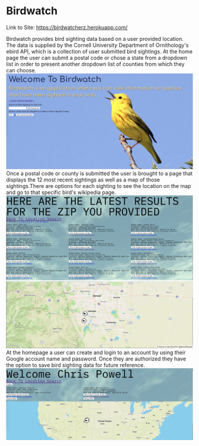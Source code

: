 # Birdwatch
Link to Site: https://birdwatcherz.herokuapp.com/

Birdwatch provides bird sighting data based on a user provided location. 
The data is supplied by the Cornell University Department of Ornithology's ebird API, which is a collection 
of user submitted bird sightings. At the home page the user can submit a postal code or chose a state from a 
dropdown list in order to present another dropdown list of counties from which they can choose.
![Alt text](./app/assets/images/homepage.png?raw=true)
Once a postal code or county is submitted the user is brought to a page that displays the 12 most recent sightings
as well as a map of those sightings.There are options for each sighting to see the location on the map and go to 
that specific bird's wikipedia page. 
![Alt text](./app/assets/images/birds.png?raw=true)
![Alt text](./app/assets/images/mapp.png?raw=true)
At the homepage a user can create and login to an account by using their
Google account name and password. Once they are authorized they have the option to save bird sighting data for future 
reference.
![Alt text](./app/assets/images/ppage.png?raw=true)
